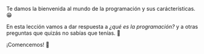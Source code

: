 Te damos la bienvenida al mundo de la programación y sus carácterísticas. :grin:

En esta lección vamos a dar respuesta a _¿qué es la programación?_ y a otras preguntas que quizás no sabías que tenías. :open_hands:

¡Comencemos! :muscle:

